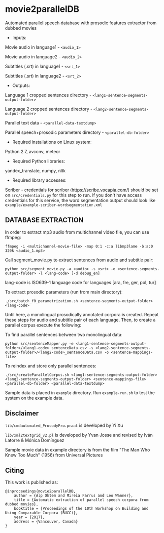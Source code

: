 # movie2parallelDB
Automated parallel speech database with prosodic features extractor from dubbed movies

* Inputs: 

Movie audio in language1 - `<audio_1>`

Movie audio in language2 - `<audio_2>`

Subtitles (.srt) in language1 - `<srt_1>`

Subtitles (.srt) in language2 - `<srt_2>`


* Outputs:

Language 1 cropped sentences directory - `<lang1-sentence-segments-output-folder>`

Language 2 cropped sentences directory - `<lang2-sentence-segments-output-folder>`

Parallel text data - `<parallel-data-textdump>`

Parallel speech+prosodic parameters directory - `<parallel-db-folder>`


* Required installations on Linux system:

Python 2.7, avconv, meteor

* Required Python libraries:

yandex_translate, numpy, nltk

* Required library accesses:

Scriber - credentials for scriber (https://scribe.vocapia.com/) should be set on `src/credentials.py` for this step to run. If you don't have access credentials for this service, the word segmentation output should look like `example/example-scriber-wordsegmentation.xml`

## DATABASE EXTRACTION

In order to extract mp3 audio from multichannel video file, you can use ffmpeg:

`ffmpeg -i <multichannel-movie-file> -map 0:1 -c:a libmp3lame -b:a:0 320k <audio_1.mp3>`

Call segment_movie.py to extract sentences from audio and subtitle pair:

`python src/segment_movie.py -a <audio> -s <srt> -o <sentence-segments-output-folder> -l <lang-code> [-d debug_en]`

lang-code is ISO639-1 language code for languages [ara, fre, ger, pol, tur]

To extract prosodic parameters (run from main directory):

`./src/batch_f0_parametrization.sh <sentence-segments-output-folder> <lang-code>`

Until here, a monolingual prosodically annotated corpora is created. Repeat these steps for audio and subtitle pair of each language. Then, to create a parallel corpus execute the following:

To find parallel sentences between two monolingual data:

`python src/sentenceMapper.py -e <lang1-sentence-segments-output-folder>/<lang1-code>_sentenceData.csv -s <lang2-sentence-segments-output-folder>/<lang2-code>_sentenceData.csv -o <sentence-mappings-file>`

To reindex and store only parallel sentences:

`./src/createParallelCorpus.sh <lang1-sentence-segments-output-folder> <lang2-sentence-segments-output-folder> <sentence-mappings-file> <parallel-db-folder> <parallel-data-textdump>`

Sample data is placed in `example` directory. Run `example-run.sh` to test the system on the example data.

## Disclaimer

`lib/cmdautomated_ProsodyPro.praat` is developed by Yi Xu

`lib/xml2textgrid_v2.pl` is developed by Yvan Josse and revised by Iván Latorre & Mónica Domínguez

Sample movie data in example directory is from the film "The Man Who Knew Too Much" (1956) from Universal Pictures

## Citing

This work is published as:

	@inproceedings{movie2parallelDB,
		author = {Alp Oktem and Mireia Farrus and Leo Wanner},
		title = {Automatic extraction of parallel speech corpora from dubbed movies},
		booktitle = {Proceedings of the 10th Workshop on Building and Using Comparable Corpora (BUCC)},
		year = {2017},
		address = {Vancouver, Canada}
	}
